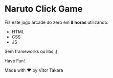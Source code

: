 # Naruto Click Game

Fiz este jogo arcade do zero em **8 horas** utilizando:


* HTML
* CSS
* JS

Sem frameworks ou libs :)

Have Fun!

Made with ♥ by Vitor Takara
